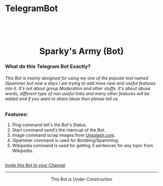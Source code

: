 # TelegramBot

<h1 align="center">
  <br>
  <a href="https://github.com/MrSp4rX/iSpammer/><img src="https://ibb.co/WyqtKx1" alt="MrSp4rX_bot"></a>
  <br>
  Sparky's Army (Bot)
  <br>
</h1>

<h3>What do this Telegram Bot Exactly?</h3>
<h6>This Bot is mainly designed for using my one of the popular tool named iSpammer but now a days I am trying to add more new and useful features into it. It's not about group Moderation and other stuffs. It's about abuse words, different type of non useful links and many other features will be added and if you want to share ideas then please tell us.</h6>
<h3>Features:</h3>
<ol>
<li>Ping command tell's the Bot's Status.</li>
<li>Start command send's the mannual of the Bot.</li>
<li>Image command scrap images from <a href='https://unsplash.com/'>Unsplash.com</a>.</li>
<li>iSpammer command is used for Bombing/Spamming.</li>
<li>Wikipedia command is used for getting 3 sentences for any topic from Wikipedia.</li>
</ol>
<br>
<a href='https://telegram.me/MrSp4rX_bot?startgroup=botstart' target=_blank>Invite this Bot to your Channel</a>
<br>
<hr>
<p style='text-align:center;'>This Bot is Under Construction</p>
